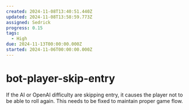 ```yaml
---
created: 2024-11-08T13:40:51.440Z
updated: 2024-11-08T13:58:59.773Z
assigned: Sedrick
progress: 0.15
tags:
  - High
due: 2024-11-13T00:00:00.000Z
started: 2024-11-06T00:00:00.000Z
---
```


# bot-player-skip-entry

If the AI or OpenAI difficulty are skipping entry, it causes the player not to be able to roll again. This needs to be fixed to maintain proper game flow.
